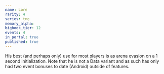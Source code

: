```yaml
---
name: Lore
rarity: 4
series: tng
memory_alpha:
bigbook_tier: 12
events: 4
in_portal: true
published: true
---
```


His best (and perhaps only) use for most players is as arena evasion on a 1 second initialization. Note that he is not a Data variant and as such has only had two event bonuses to date (Android) outside of features.
